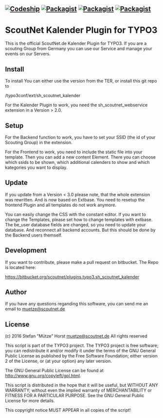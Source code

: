 [![Codeship](https://img.shields.io/codeship/0b78d0d0-da9e-0134-84fb-369bc7fb7901/master.svg)](https://app.codeship.com/projects/203751)
[![Packagist](https://img.shields.io/packagist/v/scoutnet/sh-scoutnet-kalender.svg)](https://packagist.org/packages/scoutnet/sh-scoutnet-kalender)
[![Packagist](https://img.shields.io/packagist/dt/scoutnet/sh-scoutnet-kalender.svg?label=packagist%20downloads)](https://packagist.org/packages/scoutnet/sh-scoutnet-kalender)
[![Packagist](https://img.shields.io/packagist/l/scoutnet/sh-scoutnet-kalender.svg)](https://packagist.org/packages/scoutnet/sh-scoutnet-kalender)
---
ScoutNet Kalender Plugin for TYPO3
==================================
This is the official ScoutNet.de Kalender Plugin for TYPO3. If you are a scouting Group from Germany you can use our Service and manage your events on our Servers.

Install
-------
To install You can either use the version from the TER, or install this git repo to 

<TYPO3 Dir>/typo3conf/ext/sh_scoutnet_kalender

For the Kalender Plugin to work, you need the sh_scoutnet_webservice extension in a Version > 2.0.


Setup
-----
For the Backend function to work, you have to set your SSID (the id of your Scouting Group) in the extension.

For the Frontend to work, you need to include the static file into your template. Then you can add a new content Element. 
There you can choose which ssids to be shown, which additional calenders to show and which kategories you want to display.

Update
------
If you update from a Version < 3.0 please note, that the whole extension was rewritten. And is now based on Extbase. 
You need to resetup the frontend Plugin and all templates do not work anymore.

You can easily change the CSS with the constant editor. If you want to change the Templates, please set how to change templates with extbase.
The be_user database fields are changed, so you need to update your database. And reconnect all backend accounts. But this should be done by the 
Backend users themself.

Development
-----------
If you want to contribute, please make a pull request on bitbucket. The Repo is located here:

https://bitbucket.org/scoutnet/plugins.typo3.sh_scoutnet_kalender


Author
------
If you have any questions reganding this software, you can send me an email to muetze@scoutnet.de

License
-------
(c) 2016 Stefan "Mütze" Horst <muetze@scoutnet.de>
All rights reserved

This script is part of the TYPO3 project. The TYPO3 project is
free software; you can redistribute it and/or modify
it under the terms of the GNU General Public License as published by
the Free Software Foundation; either version 2 of the License, or
(at your option) any later version.

The GNU General Public License can be found at
http://www.gnu.org/copyleft/gpl.html.

This script is distributed in the hope that it will be useful,
but WITHOUT ANY WARRANTY; without even the implied warranty of
MERCHANTABILITY or FITNESS FOR A PARTICULAR PURPOSE.  See the
GNU General Public License for more details.

This copyright notice MUST APPEAR in all copies of the script!
